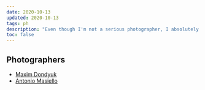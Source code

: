 ```yaml
---
date: 2020-10-13
updated: 2020-10-13
tags: ph
description: "Even though I'm not a serious photographer, I absolutely love this form of expression. Here, I collect tips and inspiration to understand it"
toc: false
---
```

## Photographers

- [Maxim Dondyuk](https://maximdondyuk.com/)
- [Antonio Masiello](https://antoniomasiello.portfoliobox.net/)
